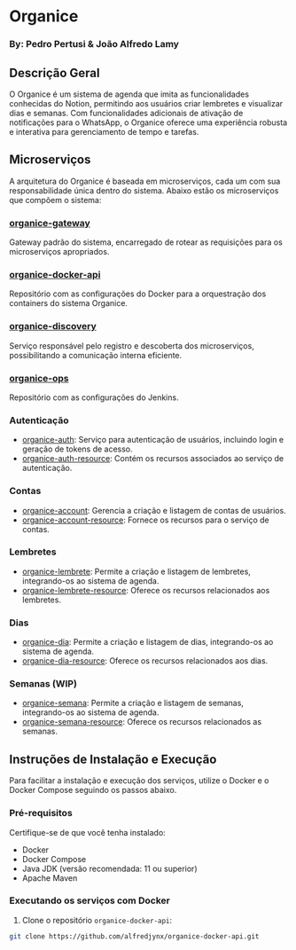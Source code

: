 # Organice
### By: Pedro Pertusi & João Alfredo Lamy

## Descrição Geral

O Organice é um sistema de agenda que imita as funcionalidades conhecidas do Notion, permitindo aos usuários criar lembretes e visualizar dias e semanas. Com funcionalidades adicionais de ativação de notificações para o WhatsApp, o Organice oferece uma experiência robusta e interativa para gerenciamento de tempo e tarefas.

## Microserviços

A arquitetura do Organice é baseada em microserviços, cada um com sua responsabilidade única dentro do sistema. Abaixo estão os microserviços que compõem o sistema:

### [organice-gateway](https://github.com/alfredjynx/organice-gateway.git)
Gateway padrão do sistema, encarregado de rotear as requisições para os microserviços apropriados.

### [organice-docker-api](https://github.com/alfredjynx/organice-docker-api.git)
Repositório com as configurações do Docker para a orquestração dos containers do sistema Organice.

### [organice-discovery](https://github.com/alfredjynx/organice-discovery.git)
Serviço responsável pelo registro e descoberta dos microserviços, possibilitando a comunicação interna eficiente.

### [organice-ops](https://github.com/alfredjynx/organice-ops.git)
Repositório com as configurações do Jenkins.

### Autenticação
- [organice-auth](https://github.com/alfredjynx/organice-auth.git): Serviço para autenticação de usuários, incluindo login e geração de tokens de acesso.
- [organice-auth-resource](https://github.com/alfredjynx/organice-auth-resource.git): Contém os recursos associados ao serviço de autenticação.

### Contas
- [organice-account](https://github.com/alfredjynx/organice-account.git): Gerencia a criação e listagem de contas de usuários.
- [organice-account-resource](https://github.com/alfredjynx/organice-account-resource.git): Fornece os recursos para o serviço de contas.

### Lembretes
- [organice-lembrete](https://github.com/alfredjynx/organice-lembrete.git): Permite a criação e listagem de lembretes, integrando-os ao sistema de agenda.
- [organice-lembrete-resource](https://github.com/alfredjynx/organice-lembrete-resource.git): Oferece os recursos relacionados aos lembretes.

### Dias
- [organice-dia](https://github.com/PedroPertusi/organice-dia.git): Permite a criação e listagem de dias, integrando-os ao sistema de agenda.
- [organice-dia-resource](https://github.com/PedroPertusi/organice-dia-resource.git): Oferece os recursos relacionados aos dias.

### Semanas (WIP)
- [organice-semana](https://github.com/PedroPertusi/organice-semana.git): Permite a criação e listagem de semanas, integrando-os ao sistema de agenda.
- [organice-semana-resource](https://github.com/PedroPertusi/organice-semana-resource.git): Oferece os recursos relacionados as semanas.

## Instruções de Instalação e Execução

Para facilitar a instalação e execução dos serviços, utilize o Docker e o Docker Compose seguindo os passos abaixo.

### Pré-requisitos

Certifique-se de que você tenha instalado:
- Docker
- Docker Compose
- Java JDK (versão recomendada: 11 ou superior)
- Apache Maven

### Executando os serviços com Docker

1. Clone o repositório `organice-docker-api`:

```bash
git clone https://github.com/alfredjynx/organice-docker-api.git
